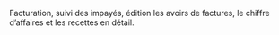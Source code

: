 Facturation, suivi des impayés, édition les avoirs de factures, le chiffre d’affaires et les recettes en
détail.
